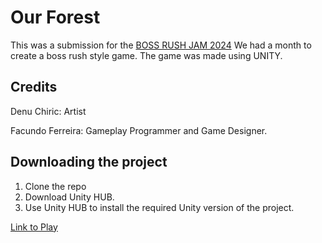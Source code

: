 # Our Forest
This was a submission for the [BOSS RUSH JAM 2024](https://itch.io/jam/boss-rush-jam-2024/rate/2510973)
We had a month to create a boss rush style game.
The game was made using UNITY.

## Credits
Denu Chiric: Artist

Facundo Ferreira: Gameplay Programmer and Game Designer.

## Downloading the project
1. Clone the repo
2. Download Unity HUB.
3. Use Unity HUB to install the required Unity version of the project.

[Link to Play](https://professor-darwin.itch.io/our-forest)
